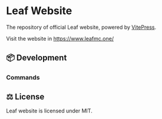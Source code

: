 # Leaf Website

The repository of official Leaf website, powered by [VitePress](https://vitepress.dev/).

Visit the website in https://www.leafmc.one/

## 📦 Development

### Commands

## ⚖️ License
Leaf website is licensed under MIT.
